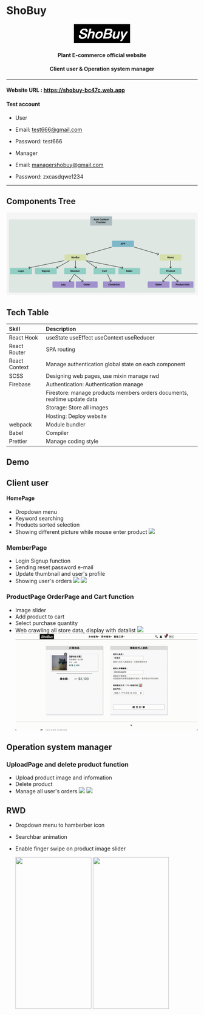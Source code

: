 # ShoBuy

<div align="center">
  <a href="https://shobuy-bc47c.web.app">
    <img src="./readme_resorce/logo.png"/>
  </a>
  <h4>Plant E-commerce official website</h4>
  <h4>Client user & Operation system manager</h4>
</div>

---

#### Website URL : https://shobuy-bc47c.web.app

#### Test account

- User
- Email: test666@gmail.com
- Password: test666

- Manager
- Email: managershobuy@gmail.com
- Password: zxcasdqwe1234
---
## Components Tree
<img src="./readme_resorce/components_tree.png"/>

## Tech Table
| Skill             | Description                                                                  |
| :---------------  | :--------------------------------------------------------------------------- |
| React Hook        | useState useEffect useContext useReducer                                     |
| React Router      | SPA routing                                                                  |
| React Context     | Manage authentication global state on each component                         |
| SCSS              | Designing web pages, use mixin manage rwd                                    |
| Firebase          | Authentication: Authentication manage                                        |
|                   | Firestore: manage products members orders documents, realtime update data    |
|                   | Storage: Store all images                                                    |
|                   | Hosting: Deploy website                                                      |
| webpack           | Module bundler                                                               |
| Babel             | Compiler                                                                     |
| Prettier          | Manage coding style                                                          |


## Demo

## Client user

#### HomePage

- Dropdown menu
- Keyword searching
- Products sorted selection
- Showing different picture while mouse enter product
  <img src="./readme_resorce/homepage.gif"/>

### MemberPage

- Login Signup function
- Sending reset password e-mail
- Update thumbnail and user's profile
- Showing user's orders
  <img src="./readme_resorce/member1.gif"/>
  <img src="./readme_resorce/member2.gif"/>

### ProductPage OrderPage and Cart function

- Image slider
- Add product to cart
- Select purchase quantity
- Web crawling all store data, display with datalist
  <img src="./readme_resorce/product_cart.gif"/>
  <img src="./readme_resorce/order.gif"/>

## Operation system manager

### UploadPage and delete product function

- Upload product image and information
- Delete product
- Manage all user's orders
  <img src="./readme_resorce/seller1.gif"/>
  <img src="./readme_resorce/seller2.gif"/>

## RWD 
- Dropdown menu to hamberber icon
- Searchbar animation
- Enable finger swipe on product image slider

  <img width='200' height='400' src="./readme_resorce/rwd.gif"/>
  <img width='200' height='400' src="./readme_resorce/rwd2.gif"/>